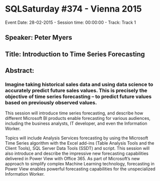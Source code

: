 # SQLSaturday #374 - Vienna 2015
Event Date: 28-02-2015 - Session time: 00:00:00 - Track: Track 1
## Speaker: Peter Myers
## Title: Introduction to Time Series Forecasting
## Abstract:
### Imagine taking historical sales data and using data science to accurately predict future sales values. This is precisely the objective of time series forecasting – to predict future values based on previously observed values.

This session will introduce time series forecasting, and describe how different Microsoft BI products enable forecasting for various audiences, including the business analysts, IT developer, and even the Information Worker.

Topics will include Analysis Services forecasting by using the Microsoft Time Series algorithm with the Excel add-ins (Table Analysis Tools and the Client Tools), SQL Server Data Tools (SSDT) and script. This session will also introduce and describe the impressive new forecasting capabilities delivered in Power View with Office 365. As part of Microsoft’s new approach to simplify complex Machine Learning technology, forecasting in Power View enables powerful forecasting capabilities for the unspecialized Information Worker.
